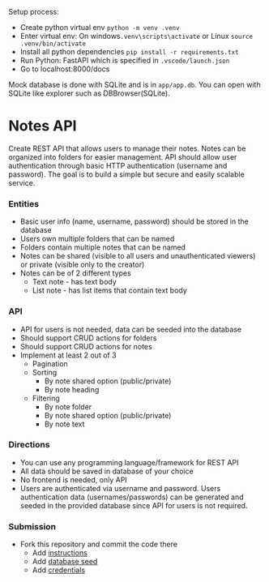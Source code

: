 Setup process:
* Create python virtual env `python -m venv .venv`
* Enter virtual env: On windows`.venv\scripts\activate` or Linux `source .venv/bin/activate`
* Install all python dependencies `pip install -r requirements.txt`
* Run Python: FastAPI which is specified in `.vscode/launch.json`
* Go to localhost:8000/docs

Mock database is done with SQLite and is in `app/app.db`. You can open with SQLite like explorer such as DBBrowser(SQLite).



# Notes API

Create REST API that allows users to manage their notes.
Notes can be organized into folders for easier management.
API should allow user authentication through basic HTTP authentication (username and password).
The goal is to build a simple but secure and easily scalable service.

### Entities
* Basic user info (name, username, password) should be stored in the database
* Users own multiple folders that can be named
* Folders contain multiple notes that can be named
* Notes can be shared (visible to all users and unauthenticated viewers) or private (visible only to the creator)
* Notes can be of 2 different types
  * Text note - has text body
  * List note - has list items that contain text body

### API
* API for users is not needed, data can be seeded into the database
* Should support CRUD actions for folders
* Should support CRUD actions for notes
* Implement at least 2 out of 3
  * Pagination
  * Sorting
    * By note shared option (public/private)
    * By note heading
  * Filtering
    * By note folder
    * By note shared option (public/private)
    * By note text

### Directions
* You can use any programming language/framework for REST API
* All data should be saved in database of your choice
* No frontend is needed, only API
* Users are authenticated via username and password. Users authentication data (usernames/passwords) can be generated and seeded in the provided database since API for users is not required.

### Submission
* Fork this repository and commit the code there
  * Add [instructions](instructions/README.md)
  * Add [database seed](database/README.md)
  * Add [credentials](credentials/README.md)
